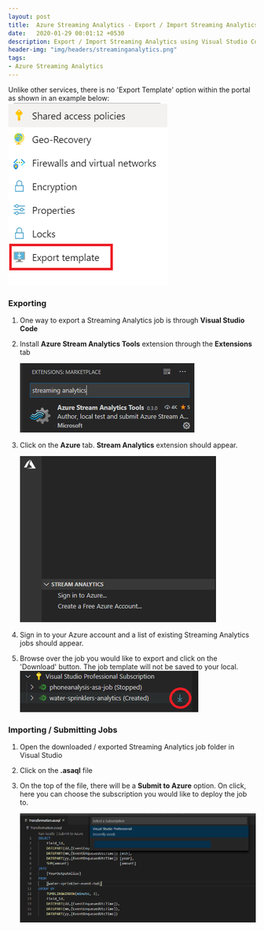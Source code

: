 ```yaml
---
layout: post
title:  Azure Streaming Analytics - Export / Import Streaming Analytics Jobs
date:   2020-01-29 00:01:12 +0530
description: Export / Import Streaming Analytics using Visual Studio Code
header-img: "img/headers/streaminganalytics.png"
tags: 
- Azure Streaming Analytics
---
```


Unlike other services, there is no 'Export Template' option within the portal as shown in an example below:
![export template](/img/posts/2020-01-29-azure-tips-export-import-streaming-analytics/export-template-icon.png)

### Exporting

1. One way to export a Streaming Analytics job is through **Visual Studio Code**

2. Install **Azure Stream Analytics Tools** extension through the **Extensions** tab <p/>
![sa icon](/img/posts/2020-01-29-azure-tips-export-import-streaming-analytics/sa-icon.PNG)

3. Click on the **Azure** tab. **Stream Analytics** extension should appear. <p/>
![sa extension](/img/posts/2020-01-29-azure-tips-export-import-streaming-analytics/sa-extension.PNG)

4. Sign in to your Azure account and a list of existing Streaming Analytics jobs should appear.

5. Browse over the job you would like to export and click on the 'Download' button. The job template will not be saved to your local.
![sa jobs](/img/posts/2020-01-29-azure-tips-export-import-streaming-analytics/sa-jobs.PNG)

### Importing / Submitting Jobs

1. Open the downloaded / exported Streaming Analytics job folder in Visual Studio

2. Click on the **.asaql** file

3. On the top of the file, there will be a **Submit to Azure** option. On click, here you can choose the subscription you would like to deploy the job to. <p/>
![sa jobs1](/img/posts/2020-01-29-azure-tips-export-import-streaming-analytics/sa-submit.PNG)
